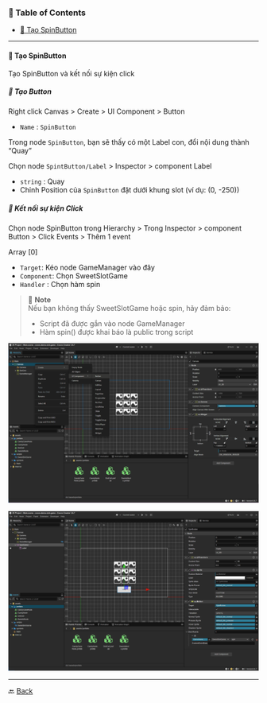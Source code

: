 
### 📑 Table of Contents

- [📘 Tạo SpinButton](#-tạo-spinbutton)

***

#### 📘 Tạo SpinButton

Tạo SpinButton và kết nối sự kiện click

##### 🧱 Tạo Button

Right click Canvas >
Create > UI Component > Button
- `Name` : `SpinButton`

Trong node `SpinButton`, bạn sẽ thấy có một Label con, đổi nội dung thành “Quay”

Chọn node `SpintButton/Label` > Inspector > component Label
- `string` : Quay
- Chỉnh Position của `SpinButton` đặt dưới khung slot (ví dụ: (0, -250))


##### 📖 Kết nối sự kiện Click

Chọn node SpinButton trong Hierarchy >
Trong Inspector > component Button > Click Events > Thêm 1 event

Array [0]
- `Target`: Kéo node GameManager vào đây
- `Component`: Chọn SweetSlotGame
- `Handler` : Chọn hàm spin

> 📌 **Note**  
> Nếu bạn không thấy SweetSlotGame hoặc spin, hãy đảm bảo:
> - Script đã được gắn vào node GameManager
> - Hàm spin() được khai báo là public trong script


![create-button](assets/photos/create-button/create-button.png)

![create-button-2](assets/photos/create-button/create-button-2.png)

***

🔙 [Back](index.md)
